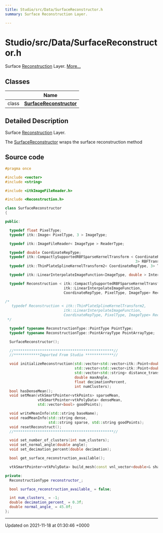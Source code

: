 ```yaml
---
title: Studio/src/Data/SurfaceReconstructor.h
summary: Surface Reconstruction Layer. 

---
```


# Studio/src/Data/SurfaceReconstructor.h

Surface [Reconstruction](../Classes/classReconstruction.md) Layer.  [More...](#detailed-description)

## Classes

|                | Name           |
| -------------- | -------------- |
| class | **[SurfaceReconstructor](../Classes/classSurfaceReconstructor.md)**  |

## Detailed Description

Surface [Reconstruction](../Classes/classReconstruction.md) Layer. 

The [SurfaceReconstructor](../Classes/classSurfaceReconstructor.md) wraps the surface reconstruction method 




## Source code

```cpp
#pragma once

#include <vector>
#include <string>

#include <itkImageFileReader.h>

#include <Reconstruction.h>

class SurfaceReconstructor
{

public:

  typedef float PixelType;
  typedef itk::Image< PixelType, 3 > ImageType;

  typedef itk::ImageFileReader< ImageType > ReaderType;

  typedef double CoordinateRepType;
  typedef itk::CompactlySupportedRBFSparseKernelTransform < CoordinateRepType,
                                                            3> RBFTransformType;
  typedef itk::ThinPlateSplineKernelTransform2< CoordinateRepType, 3> ThinPlateSplineType;

  typedef itk::LinearInterpolateImageFunction<ImageType, double > InterpolatorType;

  typedef Reconstruction < itk::CompactlySupportedRBFSparseKernelTransform,
                           itk::LinearInterpolateImageFunction,
                           CoordinateRepType, PixelType, ImageType> ReconstructionType;

/*
   typedef Reconstruction < itk::ThinPlateSplineKernelTransform2,
                           itk::LinearInterpolateImageFunction,
                           CoordinateRepType, PixelType, ImageType> ReconstructionType;
 */

  typedef typename ReconstructionType::PointType PointType;
  typedef typename ReconstructionType::PointArrayType PointArrayType;

  SurfaceReconstructor();

  //**********************************************//
  //************Imported From Studio *************//

  void initializeReconstruction(std::vector<std::vector<itk::Point<double>>> local_pts,
                                std::vector<std::vector<itk::Point<double>>> global_pts,
                                std::vector<std::string> distance_transforms,
                                double maxAngle,
                                float decimationPercent,
                                int numClusters);
  bool hasDenseMean();
  void setMean(vtkSmartPointer<vtkPoints> sparseMean,
               vtkSmartPointer<vtkPolyData> denseMean,
               std::vector<bool> goodPoints);

  void writeMeanInfo(std::string baseName);
  void readMeanInfo(std::string dense,
                    std::string sparse, std::string goodPoints);
  void resetReconstruct();
  //**********************************************//

  void set_number_of_clusters(int num_clusters);
  void set_normal_angle(double angle);
  void set_decimation_percent(double decimation);

  bool get_surface_reconstruction_available();

  vtkSmartPointer<vtkPolyData> build_mesh(const vnl_vector<double>& shape);

private:
  ReconstructionType reconstructor_;

  bool surface_reconstruction_available_ = false;

  int num_clusters_ = -1;
  double decimation_percent_ = 0.3f;
  double normal_angle_ = 45.0f;
};
```


-------------------------------

Updated on 2021-11-18 at 01:30:46 +0000
